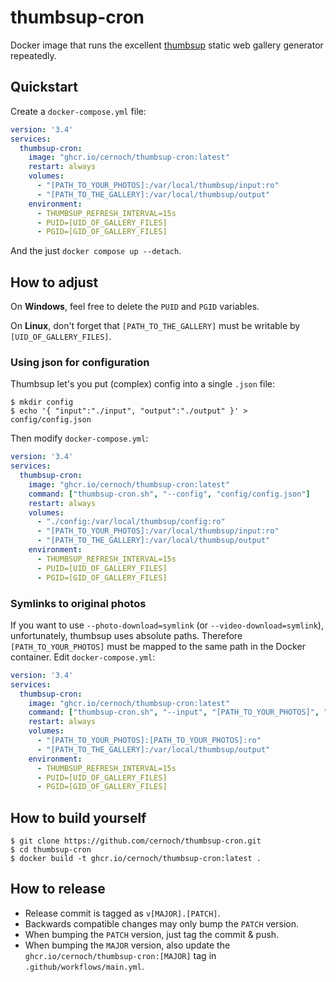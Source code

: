 # thumbsup-cron

Docker image that runs the excellent
[thumbsup](https://github.com/thumbsup/thumbsup)
static web gallery generator repeatedly. 

## Quickstart

Create a `docker-compose.yml` file:

```yml
version: '3.4'
services:
  thumbsup-cron:
    image: "ghcr.io/cernoch/thumbsup-cron:latest"
    restart: always
    volumes:
      - "[PATH_TO_YOUR_PHOTOS]:/var/local/thumbsup/input:ro"
      - "[PATH_TO_THE_GALLERY]:/var/local/thumbsup/output"
    environment:
      - THUMBSUP_REFRESH_INTERVAL=15s
      - PUID=[UID_OF_GALLERY_FILES]
      - PGID=[GID_OF_GALLERY_FILES]
```

And the just `docker compose up --detach`.


## How to adjust

On **Windows**, feel free to delete the `PUID` and `PGID` variables.

On **Linux**, don't forget that `[PATH_TO_THE_GALLERY]` must be writable by `[UID_OF_GALLERY_FILES]`.

### Using json for configuration

Thumbsup let's you put (complex) config into a single `.json` file:

```
$ mkdir config
$ echo '{ "input":"./input", "output":"./output" }' > config/config.json
```

Then modify `docker-compose.yml`:

```yml
version: '3.4'
services:
  thumbsup-cron:
    image: "ghcr.io/cernoch/thumbsup-cron:latest"
    command: ["thumbsup-cron.sh", "--config", "config/config.json"]
    restart: always
    volumes:
      - "./config:/var/local/thumbsup/config:ro"
      - "[PATH_TO_YOUR_PHOTOS]:/var/local/thumbsup/input:ro"
      - "[PATH_TO_THE_GALLERY]:/var/local/thumbsup/output"
    environment:
      - THUMBSUP_REFRESH_INTERVAL=15s
      - PUID=[UID_OF_GALLERY_FILES]
      - PGID=[GID_OF_GALLERY_FILES]
```


### Symlinks to original photos

If you want to use `--photo-download=symlink` (or `--video-download=symlink`),
unfortunately, thumbsup uses absolute paths. Therefore `[PATH_TO_YOUR_PHOTOS]`
must be mapped to the same path in the Docker container. Edit `docker-compose.yml`:

```yml
version: '3.4'
services:
  thumbsup-cron:
    image: "ghcr.io/cernoch/thumbsup-cron:latest"
    command: ["thumbsup-cron.sh", "--input", "[PATH_TO_YOUR_PHOTOS]", "--output", "./output"]
    restart: always
    volumes:
      - "[PATH_TO_YOUR_PHOTOS]:[PATH_TO_YOUR_PHOTOS]:ro"
      - "[PATH_TO_THE_GALLERY]:/var/local/thumbsup/output"
    environment:
      - THUMBSUP_REFRESH_INTERVAL=15s
      - PUID=[UID_OF_GALLERY_FILES]
      - PGID=[GID_OF_GALLERY_FILES]
```


## How to build yourself

```
$ git clone https://github.com/cernoch/thumbsup-cron.git
$ cd thumbsup-cron
$ docker build -t ghcr.io/cernoch/thumbsup-cron:latest .
```


## How to release

- Release commit is tagged as `v[MAJOR].[PATCH]`.
- Backwards compatible changes may only bump the `PATCH` version.
- When bumping the `PATCH` version, just tag the commit & push.
- When bumping the `MAJOR` version, also update the `ghcr.io/cernoch/thumbsup-cron:[MAJOR]` tag in `.github/workflows/main.yml`.
